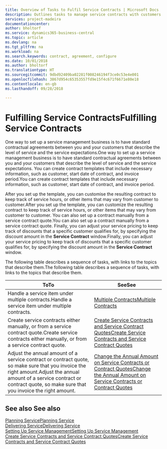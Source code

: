 ```yaml
---
title: Overview of Tasks to Fulfil Service Contracts | Microsoft Docs
description: Outlines tasks to manage service contracts with customers.
services: project-madeira
documentationcenter: 
author: bholtorf
ms.service: dynamics365-business-central
ms.topic: article
ms.devlang: na
ms.tgt_pltfrm: na
ms.workload: na
ms.search.keywords: contract, agreement, configure
ms.date: 10/01/2018
ms.author: bholtorf
ms.translationtype: HT
ms.sourcegitcommit: 9dbd92409ba02281f008246194f3ce0c53e4e001
ms.openlocfilehash: 3867d954c65353557fd9e15f4c671f6671e80e18
ms.contentlocale: en-gb
ms.lasthandoff: 09/28/2018

---
```

# <a name="fulfilling-service-contracts"></a><span data-ttu-id="340eb-103">Fulfilling Service Contracts</span><span class="sxs-lookup"><span data-stu-id="340eb-103">Fulfilling Service Contracts</span></span> 
<span data-ttu-id="340eb-104">One way to set up a service management business is to have standard contractual agreements between you and your customers that describe the level of service and the service expectations.</span><span class="sxs-lookup"><span data-stu-id="340eb-104">One way to set up a service management business is to have standard contractual agreements between you and your customers that describe the level of service and the service expectations.</span></span> <span data-ttu-id="340eb-105">You can create contract templates that include necessary information, such as customer, start date of contract, and invoice period.</span><span class="sxs-lookup"><span data-stu-id="340eb-105">You can create contract templates that include necessary information, such as customer, start date of contract, and invoice period.</span></span>  
  
<span data-ttu-id="340eb-106">After you set up the template, you can customise the resulting contract to keep track of service hours, or other items that may vary from customer to customer.</span><span class="sxs-lookup"><span data-stu-id="340eb-106">After you set up the template, you can customize the resulting contract to keep track of service hours, or other items that may vary from customer to customer.</span></span> <span data-ttu-id="340eb-107">You can also set up a contract manually from a service contract quote.</span><span class="sxs-lookup"><span data-stu-id="340eb-107">You can also set up a contract manually from a service contract quote.</span></span> <span data-ttu-id="340eb-108">Finally, you can adjust your service pricing to keep track of discounts that a specific customer qualifies for, by specifying the discount amount in the **Service Contract** window.</span><span class="sxs-lookup"><span data-stu-id="340eb-108">Finally, you can adjust your service pricing to keep track of discounts that a specific customer qualifies for, by specifying the discount amount in the **Service Contract** window.</span></span>  

<span data-ttu-id="340eb-109">The following table describes a sequence of tasks, with links to the topics that describe them.</span><span class="sxs-lookup"><span data-stu-id="340eb-109">The following table describes a sequence of tasks, with links to the topics that describe them.</span></span>   
  
|<span data-ttu-id="340eb-110">**To**</span><span class="sxs-lookup"><span data-stu-id="340eb-110">**To**</span></span>|<span data-ttu-id="340eb-111">**See**</span><span class="sxs-lookup"><span data-stu-id="340eb-111">**See**</span></span>|  
|------------|-------------|  
|<span data-ttu-id="340eb-112">Handle a service item under multiple contracts.</span><span class="sxs-lookup"><span data-stu-id="340eb-112">Handle a service item under multiple contracts.</span></span> | [<span data-ttu-id="340eb-113">Multiple Contracts</span><span class="sxs-lookup"><span data-stu-id="340eb-113">Multiple Contracts</span></span>](service-multiple-contracts.md)|  
|<span data-ttu-id="340eb-114">Create service contracts either manually, or from a service contract quote.</span><span class="sxs-lookup"><span data-stu-id="340eb-114">Create service contracts either manually, or from a service contract quote.</span></span>| [<span data-ttu-id="340eb-115">Create Service Contracts and Service Contract Quotes</span><span class="sxs-lookup"><span data-stu-id="340eb-115">Create Service Contracts and Service Contract Quotes</span></span>](service-how-to-create-service-contracts-and-service-contract-quotes.md)|
|<span data-ttu-id="340eb-116">Adjust the annual amount of a service contract or contract quote, so make sure that you invoice the right amount.</span><span class="sxs-lookup"><span data-stu-id="340eb-116">Adjust the annual amount of a service contract or contract quote, so make sure that you invoice the right amount.</span></span>|[<span data-ttu-id="340eb-117">Change the Annual Amount on Service Contracts or Contract Quotes</span><span class="sxs-lookup"><span data-stu-id="340eb-117">Change the Annual Amount on Service Contracts or Contract Quotes</span></span>](service-how-to-change-the-annual-amount-on-service-contracts-or-contract-quotes.md)|

## <a name="see-also"></a><span data-ttu-id="340eb-118">See also </span><span class="sxs-lookup"><span data-stu-id="340eb-118">See also</span></span>
[<span data-ttu-id="340eb-119">Planning Service</span><span class="sxs-lookup"><span data-stu-id="340eb-119">Planning Service</span></span>](service-plan-service.md)  
[<span data-ttu-id="340eb-120">Delivering Service</span><span class="sxs-lookup"><span data-stu-id="340eb-120">Delivering Service</span></span>](service-deliver-service.md)  
[<span data-ttu-id="340eb-121">Setting Up Service Management</span><span class="sxs-lookup"><span data-stu-id="340eb-121">Setting Up Service Management</span></span>](service-setup-service.md)  
[<span data-ttu-id="340eb-122">Create Service Contracts and Service Contract Quotes</span><span class="sxs-lookup"><span data-stu-id="340eb-122">Create Service Contracts and Service Contract Quotes</span></span>](service-how-to-create-service-contracts-and-service-contract-quotes.md)  

